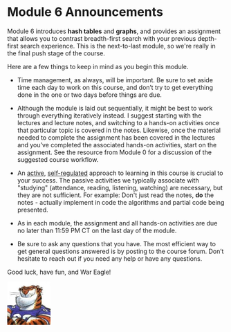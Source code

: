 # Module 6 Announcements

Module 6 introduces **hash tables** and **graphs**, and provides an assignment
that allows you to contrast breadth-first search with your previous depth-first
search experience. This is the next-to-last module, so we're really in the final
push stage of the course.

Here are a few things to keep in mind as you begin this module.

- Time management, as always, will be important. Be sure to set aside time each
  day to work on this course, and don’t try to get everything done in the one or
  two days before things are due.

- Although the module is laid out sequentially, it might be best to work through
  everything iteratively instead. I suggest starting with the lectures and
  lecture notes, and switching to a hands-on activities once that particular
  topic is covered in the notes. Likewise, once the material needed to complete
  the assignment has been covered in the lectures and you’ve completed the
  associated hands-on activities, start on the assignment. See the resource from
  Module 0 for a discussion of the suggested course workflow.

- An [active](https://en.wikipedia.org/wiki/Active_learning),
  [self-regulated](https://en.wikipedia.org/wiki/Self-regulated_learning)
  approach to learning in this course is crucial to your success. The passive
  activities we typically associate with "studying" (attendance, reading,
  listening, watching) are necessary, but they are not sufficient. For example:
  Don't just read the notes, **do** the notes - actually implement in code the
  algorithms and partial code being presented. 

- As in each module, the assignment and all hands-on activities are due no later
  than 11:59 PM CT on the last day of the module.

- Be sure to ask any questions that you have. The most efficient way to get
  general questions answered is by posting to the course forum. Don’t hesitate
  to reach out if you need any help or have any questions.


Good luck, have fun, and War Eagle!

<img src="../../img/rags.jpg" width="100">

